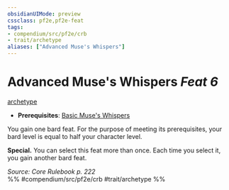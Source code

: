 ```yaml
---
obsidianUIMode: preview
cssclass: pf2e,pf2e-feat
tags:
- compendium/src/pf2e/crb
- trait/archetype
aliases: ["Advanced Muse's Whispers"]
---
```

# Advanced Muse's Whispers  *Feat 6*  
[archetype](../../rules/traits/archetype.md)  

- **Prerequisites**: [Basic Muse's Whispers](basic-muses-whispers.md)

You gain one bard feat. For the purpose of meeting its prerequisites, your bard level is equal to half your character level.

**Special.** You can select this feat more than once. Each time you select it, you gain another bard feat.

*Source: Core Rulebook p. 222*  
%% #compendium/src/pf2e/crb #trait/archetype %%